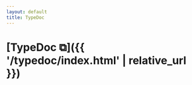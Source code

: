 ```yaml
---
layout: default
title: TypeDoc
---
```


# [TypeDoc ⧉]({{ '/typedoc/index.html' | relative_url }})

<script type="module" defer>
const frame = document.createElement("iframe");
frame.src = "{{ '/typedoc/index.html' | relative_url }}";
frame.style.width = "100%";
frame.style.border = "none";
const content = document.getElementsByClassName("page-content")[0];
content.appendChild(frame);
frame.addEventListener("load", () => {
  frame.style.height = "0px";
  const inner = frame.contentDocument || frame.contentWindow.document;
  if (inner) {
    const timer = setInterval(() => {
      const height = inner.body.scrollHeight;
      if (height > 0) {
        frame.style.height = `${height}px`;
        clearInterval(timer);
      }
    }, 100);
  }
});
</script>
